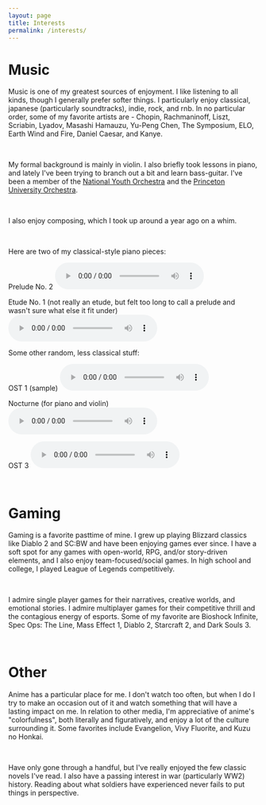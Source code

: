```yaml
---
layout: page
title: Interests
permalink: /interests/
---
```


# Music

Music is one of my greatest sources of enjoyment. I like listening to all kinds, though I generally prefer softer things. I particularly enjoy classical, japanese (particularly soundtracks), indie, rock, and rnb. In no particular order, some of my favorite artists are - Chopin, Rachmaninoff, Liszt, Scriabin, Lyadov, Masashi Hamauzu, Yu-Peng Chen, The Symposium, ELO, Earth Wind and Fire, Daniel Caesar, and Kanye.

<br />

My formal background is mainly in violin. I also briefly took lessons in piano, and lately I've been trying to branch out a bit and learn bass-guitar. I've been a member of the [National Youth Orchestra](https://www.carnegiehall.org/Education/Programs/National-Youth-Ensembles/NYO-USA/NYO-USA-2016) and the [Princeton University Orchestra](https://orchestra.princeton.edu/).

<br />

I also enjoy composing, which I took up around a year ago on a whim.

<br />

Here are two of my classical-style piano pieces:
<br />

Prelude No. 2
<audio
        controls
        src="/uploads/prelude_2.mp3">
            Your browser does not support the
            <code>audio</code> element.
</audio>

Etude No. 1 (not really an etude, but felt too long to call a prelude and wasn't sure what else it fit under)
<audio
        controls
        src="/uploads/etude_1.mp3">
            Your browser does not support the
            <code>audio</code> element.
</audio>

Some other random, less classical stuff:
<br />

OST 1 (sample)
<audio
        controls
        src="/uploads/ost_1.mp3">
            Your browser does not support the
            <code>audio</code> element.
</audio>

Nocturne (for piano and violin)
<audio
        controls
        src="/uploads/nocturne.mp3">
            Your browser does not support the
            <code>audio</code> element.
</audio>

OST 3
<audio
        controls
        src="/uploads/ost_3.mp3">
            Your browser does not support the
            <code>audio</code> element.
</audio>

<br />

# Gaming
Gaming is a favorite pasttime of mine. I grew up playing Blizzard classics like Diablo 2 and SC:BW and have been enjoying games ever since. I have a soft spot for any games with open-world, RPG, and/or story-driven elements, and I also enjoy team-focused/social games. In high school and college, I played League of Legends competitively.

<br />

I admire single player games for their narratives, creative worlds, and emotional stories. I admire multiplayer games for their competitive thrill and the contagious energy of esports. Some of my favorite are Bioshock Infinite, Spec Ops: The Line, Mass Effect 1, Diablo 2, Starcraft 2, and Dark Souls 3.

<br />

# Other
Anime has a particular place for me. I don't watch too often, but when I do I try to make an occasion out of it and watch something that will have a lasting impact on me. In relation to other media, I'm appreciative of anime's "colorfulness", both literally and figuratively, and enjoy a lot of the culture surrounding it. Some favorites include Evangelion, Vivy Fluorite, and Kuzu no Honkai.

<br />

Have only gone through a handful, but I've really enjoyed the few classic novels I've read. I also have a passing interest in war (particularly WW2) history. Reading about what soldiers have experienced never fails to put things in perspective.

<br />